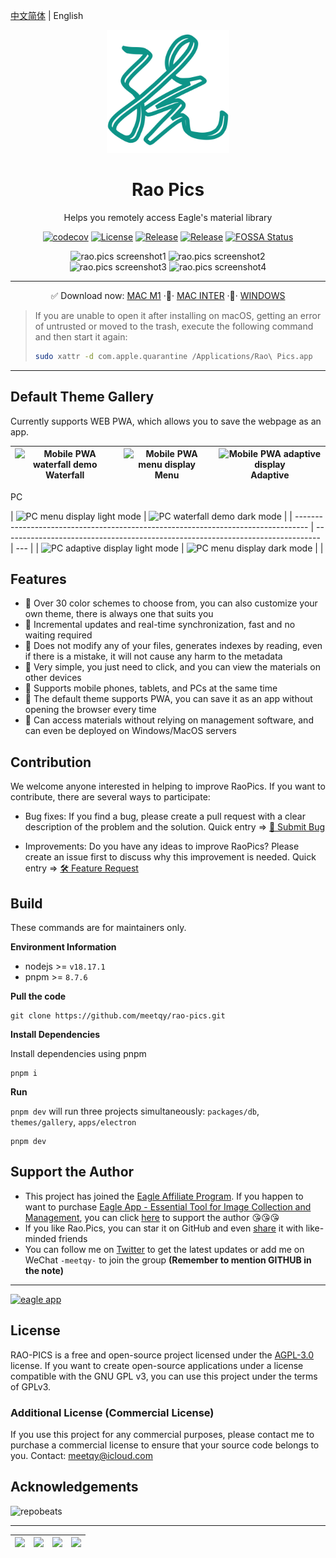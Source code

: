 [中文简体](./README.md) | English

<div align="center">
    <a href="https://rao.pics" target="_blank">
        <img width="196" src="./icons/logo.svg" alt="rao.pics logo"/>
    </a>
    <h1 align="center">Rao Pics</h1>
    <p align="center">Helps you remotely access Eagle's material library</p>
    <p align="center">
        <a href="https://codecov.io/gh/meetqy/rao-pics" target="_blank"><img alt="codecov" src="https://codecov.io/gh/meetqy/rao-pics/graph/badge.svg?token=G9UG6SEOZK"/></a>
        <a href="https://github.com/rao-pics/core/blob/main/LICENSE" target="_blank"><img alt="License" src="https://img.shields.io/github/license/rao-pics/core"/></a>
        <a href="https://github.com/rao-pics/core/releases" target="_blank"><img alt="Release" src="https://img.shields.io/github/v/release/rao-pics/core"/></a>
        <a href="https://github.com/rao-pics/rao-pics/releases" target="_blank"><img alt="Release" src="https://img.shields.io/github/downloads/rao-pics/core/total"/></a>
        <a href="https://app.fossa.com/projects/git%2Bgithub.com%2Fmeetqy%2Frao-pics?ref=badge_small" title="FOSSA Status"><img alt="FOSSA Status" src="https://app.fossa.com/api/projects/git%2Bgithub.com%2Fmeetqy%2Frao-pics.svg?type=small"/></a>
    </p>
</div>

<div align="center">
    <img width='49.5%' src="https://github.com/meetqy/rao-pics/assets/18411315/5c106f28-1122-4f81-a7be-3ac5d1f3d446" alt="rao.pics screenshot1"/>
    <img width='49.5%' src="https://github.com/meetqy/rao-pics/assets/18411315/13a82543-50b5-43b5-9d02-2dc50a03aaa3" alt="rao.pics screenshot2"/>
</div>

<div align="center">
    <img width='49.5%' src="https://github.com/meetqy/rao-pics/assets/18411315/de85b011-f8be-45fd-8841-e9cffcb5a7e5" alt="rao.pics screenshot3"/>
    <img width='49.5%' src="https://github.com/meetqy/rao-pics/assets/18411315/644f81bb-b444-42c3-ae53-e2a2399a1e03" alt="rao.pics screenshot4"/>
</div>

---

<p align="center">
    ✅ Download now: 
    <a href="https://github.com/meetqy/rao-pics/releases/latest">MAC M1</a>
    <span> </span>·🚶·<span> </span>
    <a href="https://github.com/meetqy/rao-pics/releases/latest">MAC INTER</a>
    <span> </span>·🚶·<span> </span>
    <a href="https://github.com/meetqy/rao-pics/releases/latest">WINDOWS</a>
</p>

> If you are unable to open it after installing on macOS, getting an error of untrusted or moved to the trash, execute the following command and then start it again:
>
> ```sh
> sudo xattr -d com.apple.quarantine /Applications/Rao\ Pics.app
> ```

---

## Default Theme Gallery

Currently supports WEB PWA, which allows you to save the webpage as an app.

| <img alt="Mobile PWA waterfall demo" src="https://i.imgur.com/vzHAKA6.png"/> Waterfall | <img alt="Mobile PWA menu display" src="https://i.imgur.com/WrX7Rnn.png"/> Menu | <img alt="Mobile PWA adaptive display" src="https://i.imgur.com/VOOOvR7.png"/> Adaptive |
| :------------------------------------------------------------------------------------: | :-----------------------------------------------------------------------------: | :-------------------------------------------------------------------------------------: |

PC

| <img alt="PC menu display light mode" src="https://i.imgur.com/CMB0JRg.png"/>     | <img src="https://i.imgur.com/aVACzP3.png" alt="PC waterfall demo dark mode" /> |
| --------------------------------------------------------------------------------- | ------------------------------------------------------------------------------- | --- |
| <img alt="PC adaptive display light mode" src="https://i.imgur.com/jkTaBlI.png"/> | <img alt="PC menu display dark mode" src="https://i.imgur.com/GnfKRM5.png"/>    |     |

## Features

- 🎨 Over 30 color schemes to choose from, you can also customize your own theme, there is always one that suits you
- 🔌 Incremental updates and real-time synchronization, fast and no waiting required
- 🔐 Does not modify any of your files, generates indexes by reading, even if there is a mistake, it will not cause any harm to the metadata
- 🔸 Very simple, you just need to click, and you can view the materials on other devices
- 📱 Supports mobile phones, tablets, and PCs at the same time
- 📌 The default theme supports PWA, you can save it as an app without opening the browser every time
- 🎊 Can access materials without relying on management software, and can even be deployed on Windows/MacOS servers

## Contribution

We welcome anyone interested in helping to improve RaoPics. If you want to contribute, there are several ways to participate:

- Bug fixes: If you find a bug, please create a pull request with a clear description of the problem and the solution. Quick entry => [🐞 Submit Bug](https://github.com/meetqy/rao-pics/issues/new?assignees=&labels=Bug&projects=&template=bug_report.yml&title=bug%3A+)

- Improvements: Do you have any ideas to improve RaoPics? Please create an issue first to discuss why this improvement is needed. Quick entry => [🛠 Feature Request](https://github.com/meetqy/rao-pics/issues/new?assignees=&labels=%E2%9C%A8+enhancement&projects=&template=feature_request.yml&title=feat%3A+)

## Build

These commands are for maintainers only.

**Environment Information**

- nodejs >= `v18.17.1`
- pnpm >= `8.7.6`

**Pull the code**

```
git clone https://github.com/meetqy/rao-pics.git
```

**Install Dependencies**

Install dependencies using pnpm

```
pnpm i
```

**Run**

`pnpm dev` will run three projects simultaneously: `packages/db`, `themes/gallery`, `apps/electron`

```
pnpm dev
```

## Support the Author

- This project has joined the [Eagle Affiliate Program](https://eagle.cool/affiliate). If you happen to want to purchase [Eagle App - Essential Tool for Image Collection and Management](https://eagle.sjv.io/rao), you can click [here](https://eagle.sjv.io/rao) to support the author 😘😘😘
- If you like Rao.Pics, you can star it on GitHub and even [share](https://twitter.com/intent/tweet?text=View%20Images%20on%20Any%20device.https://github.com/rao-pics/core) it with like-minded friends
- You can follow me on [Twitter](https://twitter.com/meetqy) to get the latest updates or add me on WeChat `-meetqy-` to join the group **(Remember to mention GITHUB in the note)**

---

<a href="https://eagle.sjv.io/rao">
    <img src="./screenshot/eagle.svg" width="96" alt="eagle app" />
</a>

## License

RAO-PICS is a free and open-source project licensed under the [AGPL-3.0](./LICENSE) license. If you want to create open-source applications under a license compatible with the GNU GPL v3, you can use this project under the terms of GPLv3.

### Additional License (Commercial License)

If you use this project for any commercial purposes, please contact me to purchase a commercial license to ensure that your source code belongs to you. Contact: meetqy@icloud.com

## Acknowledgements

<img src="https://repobeats.axiom.co/api/embed/e9735009c7d58372e055f2875a36283f25a60540.svg" width="100%"  alt="repobeats"/>

---

| <a href="https://www.jetbrains.com/zh-cn/community/opensource/#support"><img width="100" src="https://resources.jetbrains.com/storage/products/company/brand/logos/jb_beam.png" /></a> | <a href="https://developer.mend.io/github/meetqy/rao-pics"><img src="https://developer.mend.io/assets/mend-logo.svg" width="100"/></a> | <a href="https://app.fossa.com/projects/git%2Bgithub.com%2Fmeetqy%2Frao-pics/refs/branch/main/3bad02d7e6c4f87c4170d847e106573e12f811dd/preview"><img src="https://avatars.githubusercontent.com/u/9543448" width="100"/></a> | <a href="https://app.codecov.io/gh/meetqy/rao-pics"><img width="100" src="https://files.readme.io/5affb88-codecov.svg"/></a> |
| :------------------------------------------------------------------------------------------------------------------------------------------------------------------------------------: | :------------------------------------------------------------------------------------------------------------------------------------: | :--------------------------------------------------------------------------------------------------------------------------------------------------------------------------------------------------------------------------: | :--------------------------------------------------------------------------------------------------------------------------: |
